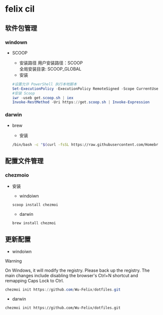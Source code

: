 # felix cil

## 软件包管理

### windown

- SCOOP

  - 安装路径
    用户安装路径：SCOOP  
    全局安装目录: SCOOP_GLOBAL
  - 安装

  ```ps1
  #设置允许 PowerShell 执行本地脚本
  Set-ExecutionPolicy -ExecutionPolicy RemoteSigned -Scope CurrentUser
  #安装 Scoop
  iwr -useb get.scoop.sh | iex
  Invoke-RestMethod -Uri https://get.scoop.sh | Invoke-Expression
  ```

### darwin

- brew

  - 安装

  ```sh
  /bin/bash -c "$(curl -fsSL https://raw.githubusercontent.com/Homebrew/install/HEAD/install.sh)"
  ```

## 配置文件管理

### chezmoio

- 安装

  - windoiwn

  ```ps1
  scoop install chezmoi
  ```

  - darwin

  ```sh
  brew install chezmoi
  ```

## 更新配置

- windoiwn

> [!WARNING]
> On Windows, it will modify the registry. Please back up the registry.
> The main changes include disabling the browser's Ctrl+N shortcut
> and remapping Caps Lock to Ctrl.

```ps1
chezmoi init https://github.com/Wu-Felix/dotfiles.git
```

- darwin

```sh
chezmoi init https://github.com/Wu-Felix/dotfiles.git
```
